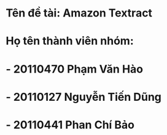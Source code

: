 # Tên đề tài: Amazon Textract
# Họ tên thành viên nhóm:
# - 20110470 Phạm Văn Hào
# - 20110127 Nguyễn Tiến Dũng
# - 20110441 Phan Chí Bảo
